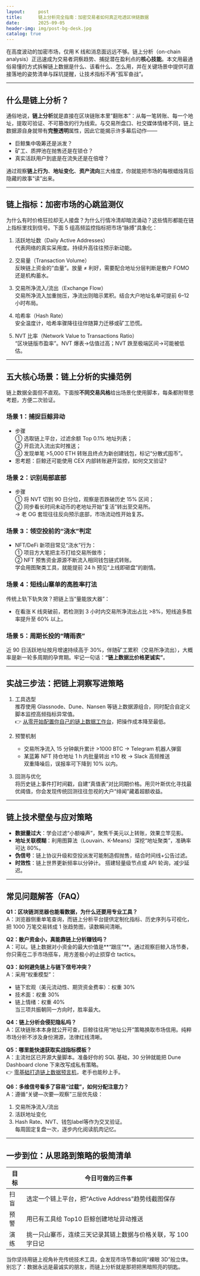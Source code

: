 ```yaml
---
layout:     post
title:      链上分析完全指南：加密交易者如何真正吃透区块链数据
date:       2025-09-05
header-img: img/post-bg-desk.jpg
catalog: true
---
```


在高度波动的加密市场，仅用 K 线和消息面远远不够。链上分析（on-chain analysis）正迅速成为交易者洞察趋势、捕捉潜在盈利点的**核心技能**。本文用最通俗易懂的方式拆解链上数据是什么、该看什么、怎么用，并在关键场景中提供可直接落地的姿势清单与踩坑提醒，让技术指标不再“孤军奋战”。

---

## 什么是链上分析？

通俗地说，**链上分析**就是直接在区块链账本里“翻账本”：从每一笔转账、每一个地址，提取可验证、不可篡改的行为线索。与交易所盘口、社交媒体情绪不同，链上数据源自身就带有**完整透明**属性，因此它能揭示许多幕后动作——

- 巨鲸集中吸筹还是派发？
- 矿工、质押池在抛售还是在锁仓？
- 真实活跃用户到底是在流失还是在倍增？

通过观察**链上行为**、**地址变化**、**资产流向**三大维度，你就能把市场的每根蜡烛背后隐藏的故事“读”出来。

---

## 链上指标：加密市场的心跳监测仪

为什么有时价格狂拉却无人接盘？为什么行情冷清却暗流涌动？这些情形都能在链上指标里找到信号。下面 5 组高频监控指标把市场“脉搏”具象化：

1. 活跃地址数（Daily Active Addresses）  
   代表网络的真实采用度。持续升高往往预示新动能。

2. 交易量（Transaction Volume）  
   反映链上资金的“血量”。放量 ≠ 利好，需要配合地址分层判断是散户 FOMO 还是机构蓄水。

3. 交易所净流入/流出（Exchange Flow）  
   交易所净流入加重抛压，净流出则暗示累积。结合大户地址名单可提前 6–12 小时布局。

4. 哈希率（Hash Rate）  
   安全温度计，哈希率骤降往往伴随算力迁移或矿工恐慌。

5. NVT 比率（Network Value to Transactions Ratio）  
   “区块链版市盈率”。NVT 爆表→估值过高；NVT 跌至极端区间→可能被低估。

---

## 五大核心场景：链上分析的实操范例

链上数据全面但不直观。下面按**不同交易风格**给出场景化使用脚本，每条都附带思考题，方便二次验证。

### 场景 1：捕捉巨鲸异动  
- 步骤  
  ① 选取链上平台，过滤余额 Top 0.1% 地址列表；  
  ② 开启流入流出实时推送；  
  ③ 发现单笔 >5,000 ETH 转账且终点为新创建钱包，标记“分散式囤币”。  
- 思考题：巨鲸还可能使用 CEX 内部转账避开监控，如何交叉验证?

### 场景 2：识别局部底部  
- 步骤  
  ① 将 NVT 切到 90 日分位，观察是否跌破历史 15% 区间；  
  ② 同步看长时间未动币的老地址开始“复活”转出至交易所。  
  → 老 OG 套现往往反向预示底部，市场流动性开始复苏。  

### 场景 3：领空投前的“浇水”判定  
- NFT/DeFi 新项目常见“浇水”行为：  
  ① 项目方大笔把主币打给交易所做市；  
  ② NFT 预售资金源源不断流入相同钱包链式转账。  
  学会用图聚类工具，就能提前 24 h 预见“上线即砸盘”的剧情。  

### 场景 4：短线山寨单的高胜率打法  
传统上轨下轨失效？把链上当“量能放大器”：  
- 在看涨 K 线突破前，若检测到 3 小时内交易所净流出占比 >8%，短线追多胜率提升至 60% 以上。

### 场景 5：周期长投的“晴雨表”  
近 90 日活跃地址按月增速持续高于 30%，伴随矿工累积（交易所净流出），大概率是新一轮多周期的孕育期。牢记一句话：**“链上数据比价格更诚实”**。

---

## 实战三步法：把链上洞察写进策略

1. 工具选型  
   推荐使用 Glassnode、Dune、Nansen 等链上数据源组合，同时配合自定义脚本监控高频指标异常值。  
   👉 [从零开始配置你自己的链上数据工作台](https://okxdog.com/)，把操作成本降至最低。

2. 预警机制  
   - 交易所净流入 15 分钟飙升累计 >1000 BTC → Telegram 机器人弹窗  
   - 某蓝筹 NFT 持仓地址 1 h 内批量转出 ≥10 枚 → Slack 高频推送  
   双重降噪后，误报率可下降到 10% 以内。

3. 回测与优化  
   将历史链上事件打时间戳，自建“真值表”对比同期价格。用贝叶斯优化寻找最优阈值，你会发现传统回测往往忽视的大户“绯闻”藏着超额收益。

---

## 链上技术壁垒与应对策略

- **数据量过大**：学会过滤“小额噪声”，聚焦千美元以上转账，效果立竿见影。  
- **地址关联模糊**：利用图算法（Louvain、K-Means）深挖“地址聚类”，准确率可达 80%。  
- **伪信号**：链上协议升级和空投派发可能制造假抛售，结合时间线+公告过滤。  
- **时效性**：链上世界更新频率以分钟计。 搭建轻量级节点或 API 轮询，减少延迟。

---

## 常见问题解答（FAQ）

**Q1：区块链浏览器也能看数据，为什么还要用专业工具？**  
A：浏览器侧重单笔查询，而链上分析平台提供定制化指标、历史序列与可视化，把 1000 万笔交易转成 1 张趋势图，读数瞬间清晰。

**Q2：散户资金小，真能靠链上分析赚钱吗？**  
A：可以。链上数据对小资金的最大价值是**“跟庄”**。通过观察巨鲸入场节奏，你只需在二手市场搭车，用方差极小的止损穿仓 tactics。

**Q3：如何避免链上与链下信号冲突？**  
A：采用“权重模型”：  
- 链下宏观（美元流动性、期货资金费率）：权重 30%  
- 技术面：权重 30%  
- 链上情绪：权重 40%  
当三项共振朝同一方向时，胜率最大。

**Q4：链上分析会侵犯隐私吗？**  
A：区块链账本本身就公开可查，巨鲸往往用“地址公开”策略换取市场信用。纯粹市场分析不涉及身份溯源，法律红线清晰。

**Q5：哪里能快速获取实战指标模板？**  
A：主流社区已开源大量脚本。准备好你的 SQL 基础，30 分钟就能把 Dune Dashboard clone 下来改写成私有策略。  
👉 [零基础打造链上数据预言机](https://okxdog.com/)，老手也能秒上手。

**Q6：多维信号看多了容易“过载”，如何分配注意力？**  
A：遵循“关键—次要—观察”三层优先级：  
1. 交易所净流入/流出  
2. 活跃地址变化  
3. Hash Rate、NVT、钱包label等作为交叉验证。  
每周固定复盘一次，逐步内化阅读肌肉记忆。

---

## 一步到位：从思路到策略的极简清单

| 目标 | 今日可做的三件事 |
|---|---|
| 扫盲 | 选定一个链上平台，把“Active Address”趋势线截图保存 |
| 预警 | 用已有工具给 Top10 巨鲸创建地址异动推送 |
| 演练 | 挑一只山寨币，连续三天记录其链上数据与价格关联，写 100 字日记 |

当你坚持用链上视角补充传统技术工具，会发现市场节奏如同“裸眼 3D”般立体。别忘了：数据永远是最诚实的朋友，而链上分析就是那把把黑暗照亮的钥匙。